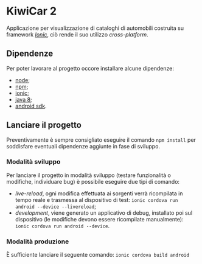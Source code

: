 # KiwiCar 2

Applicazione per visualizzazione di cataloghi di automobili costruita su framework [_Ionic_](https://ionicframework.com), ciò rende il suo utilizzo _cross-platform_.

## Dipendenze

Per poter lavorare al progetto occore installare alcune dipendenze:
- [node](https://nodejs.org/it/download/);
- [npm](https://www.npmjs.com/get-npm);
- [ionic](https://ionicframework.com/docs/installation/cli);
- [java 8](https://docs.oracle.com/javase/8/docs/technotes/guides/install/install_overview.html);
- [android sdk](https://developer.android.com/studio).

## Lanciare il progetto

Preventivamente è sempre consigliato eseguire il comando `npm install` per soddisfare eventuali dipendenze aggiunte in fase di sviluppo.

### Modalità sviluppo

Per lanciare il progetto in modalità sviluppo (testare funzionalità o modifiche, individuare bug) è possibile eseguire due tipi di comando:
- _live-reload_, ogni modifica effettuata ai sorgenti verrà ricompilata in tempo reale e trasmessa al dispositivo di test: `ionic cordova run android --device --livereload`;
- _development_, viene generato un applicativo di debug, installato poi sul dispositivo (le modifiche devono essere ricompilate manualmente): `ionic cordova run android --device`.

### Modalità produzione

È sufficiente lanciare il seguente comando:
`ionic cordova build android`

